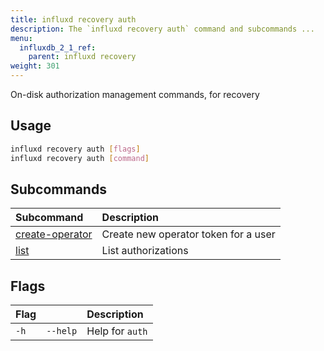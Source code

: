 ```yaml
---
title: influxd recovery auth
description: The `influxd recovery auth` command and subcommands ...
menu:
  influxdb_2_1_ref:
    parent: influxd recovery
weight: 301
---
```


On-disk authorization management commands, for recovery

## Usage
```sh
influxd recovery auth [flags]
influxd recovery auth [command]
```

## Subcommands
| Subcommand                                                                             | Description                          |
| :------------------------------------------------------------------------------------- | :----------------------------------- |
| [create-operator](/influxdb/v2.1/reference/cli/influxd/recovery/auth/create-operator/) | Create new operator token for a user |
| [list](/influxdb/v2.1/reference/cli/influxd/recovery/auth/list/)                       | List authorizations                  |

## Flags
| Flag  |          | Description     |
| :---- | :------- | :-------------- |
| `-h ` | `--help` | Help for `auth` |